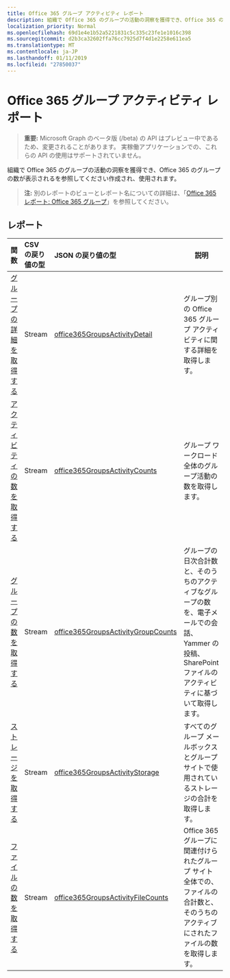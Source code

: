 ```yaml
---
title: Office 365 グループ アクティビティ レポート
description: 組織で Office 365 のグループの活動の洞察を獲得でき、Office 365 のグループの数が表示されるを参照してください作成され、使用されます。
localization_priority: Normal
ms.openlocfilehash: 69d1e4e1b52a5221831c5c335c23fe1e1016c398
ms.sourcegitcommit: d2b3ca32602ffa76cc7925d7f4d1e2258e611ea5
ms.translationtype: MT
ms.contentlocale: ja-JP
ms.lasthandoff: 01/11/2019
ms.locfileid: "27850037"
---
```

# <a name="office-365-groups-activity-reports"></a>Office 365 グループ アクティビティ レポート

> **重要:** Microsoft Graph のベータ版 (/beta) の API はプレビュー中であるため、変更されることがあります。 実稼働アプリケーションでの、これらの API の使用はサポートされていません。

組織で Office 365 のグループの活動の洞察を獲得でき、Office 365 のグループの数が表示されるを参照してください作成され、使用されます。

> **注:** 別のレポートのビューとレポート名についての詳細は、「[Office 365 レポート: Office 365 グループ](https://support.office.com/client/Office-365-groups-a27f1a99-3557-4f85-9560-a28e3d822a40)」を参照してください。

## <a name="reports"></a>レポート

| 関数                                 | CSV の戻り値の型 | JSON の戻り値の型                         | 説明                              |
| :--------------------------------------- | :-------------- | :--------------------------------------- | ---------------------------------------- |
| [グループの詳細を取得する](../api/reportroot-getoffice365groupsactivitydetail.md) | Stream          | [office365GroupsActivityDetail](../resources/office365groupsactivitydetail.md) | グループ別の Office 365 グループ アクティビティに関する詳細を取得します。 |
| [アクティビティの数を取得する](../api/reportroot-getoffice365groupsactivitycounts.md) | Stream          | [office365GroupsActivityCounts](../resources/office365groupsactivitycounts.md) | グループ ワークロード全体のグループ活動の数を取得します。 |
| [グループの数を取得する](../api/reportroot-getoffice365groupsactivitygroupcounts.md) | Stream          | [office365GroupsActivityGroupCounts](../resources/office365groupsactivitygroupcounts.md) | グループの日次合計数と、そのうちのアクティブなグループの数を、電子メールでの会話、Yammer の投稿、SharePoint ファイルのアクティビティに基づいて取得します。 |
| [ストレージを取得する](../api/reportroot-getoffice365groupsactivitystorage.md) | Stream          | [office365GroupsActivityStorage](../resources/office365groupsactivitystorage.md) | すべてのグループ メールボックスとグループ サイトで使用されているストレージの合計を取得します。 |
| [ファイルの数を取得する](../api/reportroot-getoffice365groupsactivityfilecounts.md) | Stream          | [office365GroupsActivityFileCounts](../resources/office365groupsactivityfilecounts.md) | Office 365 グループに関連付けられたグループ サイト全体での、ファイルの合計数と、そのうちのアクティブにされたファイルの数を取得します。 |
